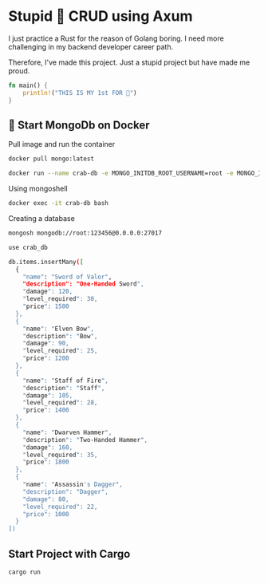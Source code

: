 <h1>Stupid 🦀 CRUD using Axum</h1>

<p>I just practice a Rust for the reason of Golang boring. I need more challenging in my backend developer career path.</p>

<p>Therefore, I've made this project. Just a stupid project but have made me proud.</p>

```rust
fn main() {
    println!("THIS IS MY 1st FOR 🦀")
}
```

<h2>🐳 Start MongoDb on Docker</h2>

<p>Pull image and run the container</p>

```bash
docker pull mongo:latest
```

```bash
docker run --name crab-db -e MONGO_INITDB_ROOT_USERNAME=root -e MONGO_INITDB_ROOT_PASSWORD=123456 -p 27017:27017 -d mongo
```

<p>Using mongoshell</p>

```bash
docker exec -it crab-db bash
```

<p>Creating a database</p>

```bash
mongosh mongodb://root:123456@0.0.0.0:27017
```

```bash
use crab_db
```

```bash
db.items.insertMany([
  {
    "name": "Sword of Valor",
    "description": "One-Handed Sword",
    "damage": 120,
    "level_required": 30,
    "price": 1500
  },
  {
    "name": "Elven Bow",
    "description": "Bow",
    "damage": 90,
    "level_required": 25,
    "price": 1200
  },
  {
    "name": "Staff of Fire",
    "description": "Staff",
    "damage": 105,
    "level_required": 28,
    "price": 1400
  },
  {
    "name": "Dwarven Hammer",
    "description": "Two-Handed Hammer",
    "damage": 160,
    "level_required": 35,
    "price": 1800
  },
  {
    "name": "Assassin's Dagger",
    "description": "Dagger",
    "damage": 80,
    "level_required": 22,
    "price": 1000
  }
])
```

<h2>Start Project with Cargo</h2>

```bash
cargo run
```